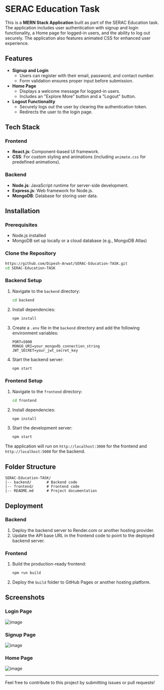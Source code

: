 # SERAC Education Task

This is a **MERN Stack Application** built as part of the SERAC Education task. The application includes user authentication with signup and login functionality, a Home page for logged-in users, and the ability to log out securely. The application also features animated CSS for enhanced user experience.

## Features

- **Signup and Login**
  - Users can register with their email, password, and contact number.
  - Form validation ensures proper input before submission.
- **Home Page**
  - Displays a welcome message for logged-in users.
  - Includes an "Explore More" button and a "Logout" button.
- **Logout Functionality**
  - Securely logs out the user by clearing the authentication token.
  - Redirects the user to the login page.

## Tech Stack

### Frontend
- **React.js**: Component-based UI framework.
- **CSS**: For custom styling and animations (including `animate.css` for predefined animations).

### Backend
- **Node.js**: JavaScript runtime for server-side development.
- **Express.js**: Web framework for Node.js.
- **MongoDB**: Database for storing user data.


## Installation

### Prerequisites
- Node.js installed
- MongoDB set up locally or a cloud database (e.g., MongoDB Atlas)

### Clone the Repository
```bash
https://github.com/Dipesh-Arwat/SERAC-Education-TASK.git
cd SERAC-Education-TASK
```

### Backend Setup
1. Navigate to the `backend` directory:
   ```bash
   cd backend
   ```
2. Install dependencies:
   ```bash
   npm install
   ```
3. Create a `.env` file in the `backend` directory and add the following environment variables:
   ```env
   PORT=5000
   MONGO_URI=your_mongodb_connection_string
   JWT_SECRET=your_jwt_secret_key
   ```
4. Start the backend server:
   ```bash
   npm start
   ```

### Frontend Setup
1. Navigate to the `frontend` directory:
   ```bash
   cd frontend
   ```
2. Install dependencies:
   ```bash
   npm install
   ```
3. Start the development server:
   ```bash
   npm start
   ```

The application will run on `http://localhost:3000` for the frontend and `http://localhost:5000` for the backend.

## Folder Structure

```plaintext
SERAC-Education-TASK/
|-- backend/       # Backend code
|-- frontend/      # Frontend code
|-- README.md      # Project documentation
```

## Deployment

### Backend
1. Deploy the backend server to Render.com or another hosting provider.
2. Update the API base URL in the frontend code to point to the deployed backend server.

### Frontend
1. Build the production-ready frontend:
   ```bash
   npm run build
   ```
2. Deploy the `build` folder to GitHub Pages or another hosting platform.

## Screenshots

### Login Page
![image](https://github.com/user-attachments/assets/64452986-12ce-473b-aaf3-75873f297c35)

### Signup Page
![image](https://github.com/user-attachments/assets/a179483f-bc8b-4655-9371-ee979ba558e7)

### Home Page
![image](https://github.com/user-attachments/assets/70830d99-e15b-40e8-8214-278a89754aef)

---

Feel free to contribute to this project by submitting issues or pull requests!
